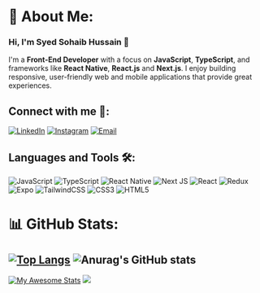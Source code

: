 # 💫 About Me:
### Hi, I'm **Syed Sohaib Hussain** 👋

I'm a **Front-End Developer** with a focus on **JavaScript**, **TypeScript**, and frameworks like **React Native**, **React.js** and **Next.js**. I enjoy building responsive, user-friendly web and mobile applications that provide great experiences.

## Connect with me 💬:

[![LinkedIn](https://img.shields.io/badge/LinkedIn-%230077B5.svg?logo=linkedin&logoColor=white)](https://linkedin.com/in/sohaib-hussain456) 
[![Instagram](https://img.shields.io/badge/Instagram-%23E4405F.svg?logo=Instagram&logoColor=white)](https://instagram.com/syedsohaib456) 
[![Email](https://img.shields.io/badge/Email-D14836?logo=gmail&logoColor=white)](mailto:sohaibhussain456@gmail.com)

## Languages and Tools 🛠:
![JavaScript](https://img.shields.io/badge/javascript-%23323330.svg?style=for-the-badge&logo=javascript&logoColor=%23F7DF1E) 
![TypeScript](https://img.shields.io/badge/typescript-%23007ACC.svg?style=for-the-badge&logo=typescript&logoColor=white) 
![React Native](https://img.shields.io/badge/react_native-%2320232a.svg?style=for-the-badge&logo=react&logoColor=%2361DAFB) 
![Next JS](https://img.shields.io/badge/Next-black?style=for-the-badge&logo=next.js&logoColor=white) 
![React](https://img.shields.io/badge/react-%2320232a.svg?style=for-the-badge&logo=react&logoColor=%2361DAFB) 
![Redux](https://img.shields.io/badge/redux-%23593d88.svg?style=for-the-badge&logo=redux&logoColor=white) 
![Expo](https://img.shields.io/badge/expo-%23000000.svg?style=for-the-badge&logo=expo&logoColor=white) 
![TailwindCSS](https://img.shields.io/badge/tailwindcss-%2338B2AC.svg?style=for-the-badge&logo=tailwind-css&logoColor=white) 
![CSS3](https://img.shields.io/badge/css3-%231572B6.svg?style=for-the-badge&logo=css3&logoColor=white) 
![HTML5](https://img.shields.io/badge/html5-%23E34F26.svg?style=for-the-badge&logo=html5&logoColor=white)

# 📊 GitHub Stats:

[![Top Langs](https://github-readme-stats.vercel.app/api/top-langs/?username=anuraghazra&layout=pie)](https://github.com/SyedSohaib456/github-readme-stats)
![Anurag's GitHub stats](https://github-readme-stats.vercel.app/api?username=SyedSohaib456&show_icons=true&theme=radical)
---
[![My Awesome Stats](https://awesome-github-stats.azurewebsites.net/user-stats/SyedSohaib456?cardType=octocat&theme=github&preferLogin=false)](https://git.io/awesome-stats-card)
[![](https://visitcount.itsvg.in/api?id=SyedSohaib456&icon=0&color=0)](https://visitcount.itsvg.in)

<!-- Proudly created with GPRM ( https://gprm.itsvg.in ) -->
